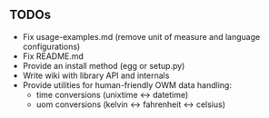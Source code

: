 TODOs
-----
+ Fix usage-examples.md (remove unit of measure and language configurations)
+ Fix README.md
+ Provide an install method (egg or setup.py)
+ Write wiki with library API and internals
+ Provide utilities for human-friendly OWM data handling:
  - time conversions (unixtime <-> datetime)
  - uom conversions (kelvin <-> fahrenheit <-> celsius)
